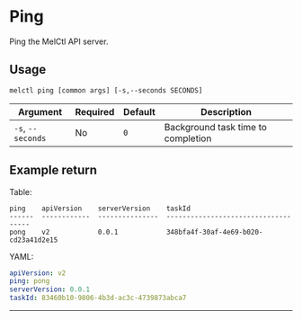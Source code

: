 # Ping

Ping the MelCtl API server.

## Usage

```shell
melctl ping [common args] [-s,--seconds SECONDS]
```

| Argument          | Required | Default | Description                        |
| ----------------- | -------- | ------- | ---------------------------------- |
| `-s`, `--seconds` | No       | `0`     | Background task time to completion |

## Example return

Table:

```
ping    apiVersion    serverVersion    taskId
------  ------------  ---------------  ------------------------------------
pong    v2            0.0.1            348bfa4f-30af-4e69-b020-cd23a41d2e15
```

YAML:

```yaml
apiVersion: v2
ping: pong
serverVersion: 0.0.1
taskId: 83460b10-9806-4b3d-ac3c-4739873abca7
```

---
